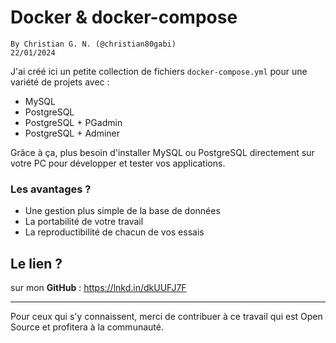 # Docker & docker-compose

    By Christian G. N. (@christian80gabi)
    22/01/2024


J'ai créé ici un petite collection de fichiers `docker-compose.yml` pour une variété de projets avec :

- MySQL
- PostgreSQL 
- PostgreSQL + PGadmin
- PostgreSQL + Adminer

Grâce à ça, plus besoin d'installer MySQL ou PostgreSQL directement sur votre PC pour développer et tester vos applications. 

### Les avantages ?

- Une gestion plus simple de la base de données 
- La portabilité de votre travail 
- La reproductibilité de chacun de vos essais

## Le lien ?

sur mon **GitHub** : https://lnkd.in/dkUUFJ7F

---

Pour ceux qui s'y connaissent, merci de contribuer à ce travail qui est Open Source et profitera à la communauté. 

